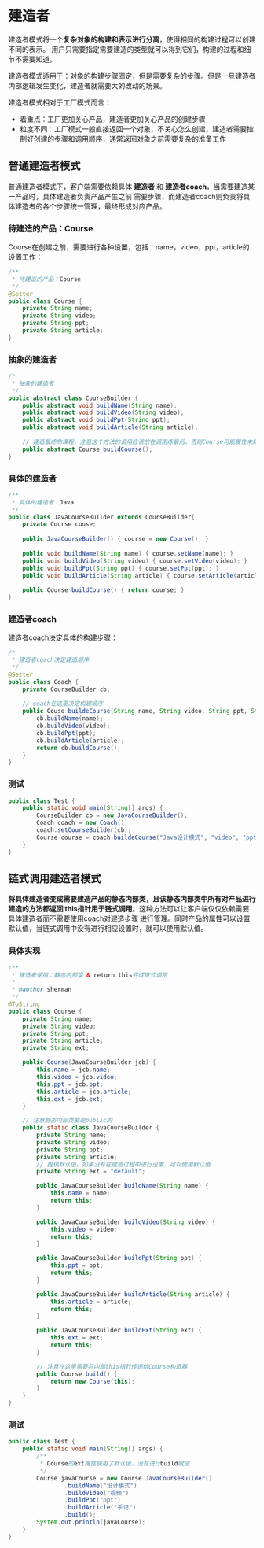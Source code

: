 # 建造者

建造者模式将一个**复杂对象的构建和表示进行分离**，使得相同的构建过程可以创建不同的表示。 用户只需要指定需要建造的类型就可以得到它们，构建的过程和细节不需要知道。

建造者模式适用于：对象的构建步骤固定，但是需要复杂的步骤。但是一旦建造者内部逻辑发生变化，建造者就需要大的改动的场景。

建造者模式相对于工厂模式而言：

-   着重点：工厂更加关心产品，建造者更加关心产品的创建步骤
-   粒度不同：工厂模式一般直接返回一个对象，不关心怎么创建，建造者需要控制好创建的步骤和调用顺序，通常返回对象之前需要复杂的准备工作



## 普通建造者模式

普通建造者模式下，客户端需要依赖具体 **建造者** 和 **建造者coach**，当需要建造某一产品时，具体建造者负责产品产生之前 需要步骤，而建造者coach则负责将具体建造者的各个步骤统一管理，最终形成对应产品。

### 待建造的产品：Course

Course在创建之前，需要进行各种设置，包括：name，video，ppt，article的设置工作：

```java
/**
 * 待建造的产品：Course
 */
@Setter
public class Course {
    private String name;
    private String video;
    private String ppt;
    private String article;
}
```

### 抽象的建造者

```java
/*
 * 抽象的建造者
 */
public abstract class CourseBuilder {
    public abstract void buildName(String name);
    public abstract void buildVideo(String video);
    public abstract void buildPpt(String ppt);
    public abstract void buildArticle(String article);
    
    // 建造最终的课程，注意这个方法的调用应该放在调用练最后，否则Course可能属性未赋值
    public abstract Course buildCourse();
}
```

### 具体的建造者

```java
/**
 * 具体的建造者：Java
 */
public class JavaCourseBuilder extends CourseBuilder{
    private Course couse;
    
    public JavaCourseBuilder() { course = new Course(); }
    
    public void buildName(String name) { course.setName(name); }
    public void buildVideo(String video) { course.setVideo(video); }
    public void buildPpt(String ppt) { course.setPpt(ppt); }
    public void buildArticle(String article) { course.setArticle(article); }
    
    public Course buildCourse() { return course; }
}
```

### 建造者coach

建造者coach决定具体的构建步骤：

```java
/*
 * 建造者coach决定建造顺序
 */
@Setter
public class Coach {
    private CourseBuilder cb;
    
    // coach在这里决定构建顺序
    public Couse buildeCourse(String name, String video, String ppt, String article) {
        cb.buildName(name);
        cb.buildVideo(video);
        cb.buildPpt(ppt);
        cb.buildArticle(article);
        return cb.buildCourse();
    }
}
```

### 测试

```java
public class Test {
    public static void main(String[] args) {
        CourseBuilder cb = new JavaCourseBuilder();
        Coach coach = new Coach();
        coach.setCourseBuilder(cb);
        Course course = coach.buildeCourse("Java设计模式", "video", "ppt", "article");
    }
}
```



## 链式调用建造者模式

**将具体建造者变成需要建造产品的静态内部类，且该静态内部类中所有对产品进行建造的方法都返回 this指针用于链式调用**。这种方法可以让客户端仅仅依赖需要具体建造者而不需要使用coach对建造步骤 进行管理。同时产品的属性可以设置默认值，当链式调用中没有进行相应设置时，就可以使用默认值。



### 具体实现

```java
/**
 * 建造者使用：静态内部类 & return this完成链式调用
 *
 * @author sherman
 */
@ToString
public class Course {
    private String name;
    private String video;
    private String ppt;
    private String article;
    private String ext;

    public Course(JavaCourseBuilder jcb) {
        this.name = jcb.name;
        this.video = jcb.video;
        this.ppt = jcb.ppt;
        this.article = jcb.article;
        this.ext = jcb.ext;
    }

    // 注意静态内部类要是public的
    public static class JavaCourseBuilder {
        private String name;
        private String video;
        private String ppt;
        private String article;
        // 提供默认值，如果没有在建造过程中进行设置，可以使用默认值
        private String ext = "default";

        public JavaCourseBuilder buildName(String name) {
            this.name = name;
            return this;
        }

        public JavaCourseBuilder buildVideo(String video) {
            this.video = video;
            return this;
        }

        public JavaCourseBuilder buildPpt(String ppt) {
            this.ppt = ppt;
            return this;
        }

        public JavaCourseBuilder buildArticle(String article) {
            this.article = article;
            return this;
        }

        public JavaCourseBuilder buildExt(String ext) {
            this.ext = ext;
            return this;
        }

        // 注意在这里需要将内部this指针传递给Course构造器
        public Course build() {
            return new Course(this);
        }
    }
}
```

### 测试

```java
public class Test {
    public static void main(String[] args) {
        /**
         * Course的ext属性使用了默认值，没有进行build赋值
         */
        Course javaCourse = new Course.JavaCourseBuilder()
                .buildName("设计模式")
                .buildVideo("视频")
                .buildPpt("ppt")
                .buildArticle("手记")
                .build();
        System.out.println(javaCourse);
    }
}
```

